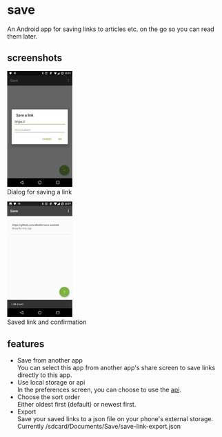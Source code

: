 # save
An Android app for saving links to articles etc. on the go so you can read them later.

## screenshots
<img src="screenshots/add_dialog.jpg" width="30%"></a>  
Dialog for saving a link

<img src="screenshots/link_saved.jpg" width="30%"></a>  
Saved link and confirmation

## features
- Save from another app  
  You can select this app from another app's share screen to save links directly to this app.
- Use local storage or api  
  In the preferences screen, you can choose to use the [api](https://github.com/albalitz/save-api).
- Choose the sort order  
  Either oldest first (default) or newest first.
- Export  
  Save your saved links to a json file on your phone's external storage.  
  Currently /sdcard/Documents/Save/save-link-export.json
